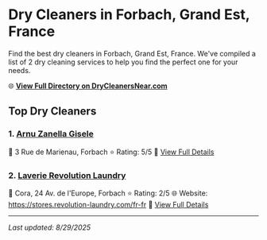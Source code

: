 # Dry Cleaners in Forbach, Grand Est, France

Find the best dry cleaners in Forbach, Grand Est, France. We've compiled a list of 2 dry cleaning services to help you find the perfect one for your needs.

🌐 **[View Full Directory on DryCleanersNear.com](https://drycleanersnear.com/city/France/Grand%20Est/Forbach)**

## Top Dry Cleaners

### 1. [Arnu Zanella Gisele](https://drycleanersnear.com/dryCleaner/68afb8994e19aac41e8a0f08/arnu-zanella-gisele)
📍 3 Rue de Marienau, Forbach
⭐ Rating: 5/5
🔗 [View Full Details](https://drycleanersnear.com/dryCleaner/68afb8994e19aac41e8a0f08/arnu-zanella-gisele)

### 2. [Laverie Revolution Laundry](https://drycleanersnear.com/dryCleaner/68afb8ec4e19aac41e8a261e/laverie-revolution-laundry)
📍 Cora, 24 Av. de l'Europe, Forbach
⭐ Rating: 2/5
🌐 Website: https://stores.revolution-laundry.com/fr-fr
🔗 [View Full Details](https://drycleanersnear.com/dryCleaner/68afb8ec4e19aac41e8a261e/laverie-revolution-laundry)


---

*Last updated: 8/29/2025*
